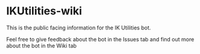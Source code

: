 # IKUtilities-wiki
This is the public facing information for the IK Utilities bot.

Feel free to give feedback about the bot in the Issues tab and find out more about the bot in the Wiki tab
